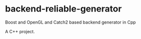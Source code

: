 # backend-reliable-generator

Boost and OpenGL and Catch2 based backend generator in Cpp

A C++ project.